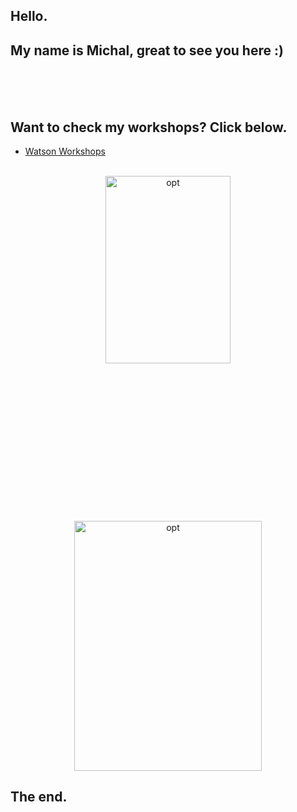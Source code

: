 ## Hello.
## My name is Michal, great to see you here :)
<br>
<br>
<br>

## Want to check my workshops? Click below.
* [Watson Workshops](https://ertogrul.github.io/watsonjam)   


<p align="center">

<br>
<img src="http://ertogrul.github.io/images/michal.png" width="200" height="300" alt="opt"/>

<br>
<br>
<br>
<br>
<br>
<br>



<p align="center">

<br>
<br>
<br>

<br>
<br>
<br>

<br>
<br>
<br>

<img src="http://ertogrul.github.io/images/tumblr_think.gif" width="300" height="400" alt="opt"/>
</p>





##                 The end.
